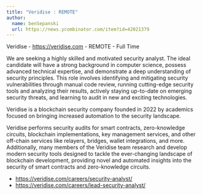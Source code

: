 ```yaml
---
title: "Veridise : REMOTE"
author:
  name: benSepanski
  url: https://news.ycombinator.com/item?id=42021379
---
```

Veridise - <a href="https:&#x2F;&#x2F;veridise.com" rel="nofollow">https:&#x2F;&#x2F;veridise.com</a> - REMOTE - Full Time

We are seeking a highly skilled and motivated security analyst. The ideal candidate will have a strong background in computer science, possess advanced technical expertise, and demonstrate a deep understanding of security principles. This role involves identifying and mitigating security vulnerabilities through manual code review, running cutting-edge security tools and analyzing their results, actively staying up-to-date on emerging security threats, and learning to audit in new and exciting technologies.

Veridise is a blockchain security company founded in 2022 by academics focused on bringing increased automation to the security landscape.

Veridise performs security audits for smart contracts, zero-knowledge circuits, blockchain implementations, key management services, and other off-chain services like relayers, bridges, wallet integrations, and more. Additionally, many members of the Veridise team research and develop modern security tools designed to tackle the ever-changing landscape of blockchain development, providing novel and automated insights into the security of smart contracts and zero-knowledge circuits.

- <a href="https:&#x2F;&#x2F;veridise.com&#x2F;careers&#x2F;security-analyst&#x2F;" rel="nofollow">https:&#x2F;&#x2F;veridise.com&#x2F;careers&#x2F;security-analyst&#x2F;</a>
- <a href="https:&#x2F;&#x2F;veridise.com&#x2F;careers&#x2F;lead-security-analyst&#x2F;" rel="nofollow">https:&#x2F;&#x2F;veridise.com&#x2F;careers&#x2F;lead-security-analyst&#x2F;</a>
<JobApplication />
